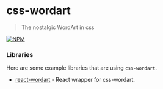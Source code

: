 # css-wordart

> The nostalgic WordArt in css

[![NPM](https://img.shields.io/npm/v/css-wordart.svg)](https://www.npmjs.com/package/css-wordart)

### Libraries

Here are some example libraries that are using `css-wordart`.

- [react-wordart](https://github.com/yershalom/react-wordart) - React wrapper for css-wordart.
